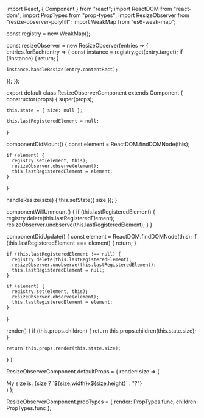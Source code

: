 import React, { Component } from "react";
import ReactDOM from "react-dom";
import PropTypes from "prop-types";
import ResizeObserver from "resize-observer-polyfill";
import WeakMap from "es6-weak-map";

const registry = new WeakMap();

const resizeObserver = new ResizeObserver(entries => {
entries.forEach(entry => {
const instance = registry.get(entry.target);
if (!instance) {
return;
}

    instance.handleResize(entry.contentRect);

});
});

export default class ResizeObserverComponent extends Component {
constructor(props) {
super(props);

    this.state = { size: null };

    this.lastRegisteredElement = null;

}

componentDidMount() {
const element = ReactDOM.findDOMNode(this);

    if (element) {
      registry.set(element, this);
      resizeObserver.observe(element);
      this.lastRegisteredElement = element;
    }

}

handleResize(size) {
this.setState({ size });
}

componentWillUnmount() {
if (this.lastRegisteredElement) {
registry.delete(this.lastRegisteredElement);
resizeObserver.unobserve(this.lastRegisteredElement);
}
}

componentDidUpdate() {
const element = ReactDOM.findDOMNode(this);
if (this.lastRegisteredElement === element) {
return;
}

    if (this.lastRegisteredElement !== null) {
      registry.delete(this.lastRegisteredElement);
      resizeObserver.unobserve(this.lastRegisteredElement);
      this.lastRegisteredElement = null;
    }

    if (element) {
      registry.set(element, this);
      resizeObserver.observe(element);
      this.lastRegisteredElement = element;
    }

}

render() {
if (this.props.children) {
return this.props.children(this.state.size);
}

    return this.props.render(this.state.size);

}
}

ResizeObserverComponent.defaultProps = {
render: size => (
<div>My size is: {size ? `${size.width}x${size.height}` : "?"}</div>
)
};

ResizeObserverComponent.propTypes = {
render: PropTypes.func,
children: PropTypes.func
};
